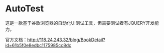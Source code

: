 # AutoTest
这是一款基于谷歌浏览器的自动化UI测试工具，但需要测试者有JQUERY开发能力。

官方文档：http://118.24.243.32/blog/BookDetail?id=61b5f0e8edbc1175985cc8dc
